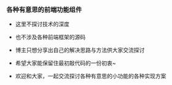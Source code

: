 <!--
 * @Author: yaco
 * @Description: readme 
 * @Date: 2022-05-05 09:34:16
-->
### 各种有意思的前端功能组件

- 这里不探讨技术的深度

- 也不涉及各种前端框架的源码

- 博主只想分享出自己的解决思路与方法供大家交流探讨

- 希望大家能保留住最初敲代码的一份初衷~

- 欢迎和大家，一起交流探讨各种有意思的小功能的各种实现方案
